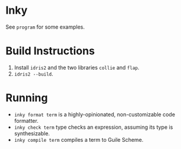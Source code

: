 # Inky

See `program` for some examples.

# Build Instructions

1. Install `idris2` and the two libraries `collie` and `flap`.
2. `idris2 --build`.

# Running

- `inky format term` is a highly-opinionated, non-customizable code formatter.
- `inky check term` type checks an expression, assuming its type is synthesizable.
- `inky compile term` compiles a term to Guile Scheme.
